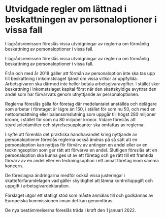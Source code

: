 # Utvidgade regler om lättnad i beskattningen av personaloptioner i vissa fall

I lagrådsremissen föreslås vissa utvidgningar av reglerna om förmånlig beskattning av personaloptioner i vissa fall.

I lagrådsremissen föreslås vissa utvidgningar av reglerna om förmånlig beskattning av personaloptioner i vissa fall.

Från och med år 2018 gäller att förmån av personaloption inte ska tas upp till beskattning i inkomstslaget tjänst om vissa villkor är uppfyllda. Arbetsgivaren ska därmed inte heller betala arbetsgivaravgifter. I stället sker beskattning i inkomstslaget kapital först när den skattskyldige avyttrar den andel som har förvärvats genom utnyttjande av personaloptionen.

Reglerna föreslås gälla för företag där medelantalet anställda och delägare som arbetar i företaget är lägre än 150, i stället för som nu 50, och med en nettoomsättning eller balansomslutning som uppgår till högst 280 miljoner kronor, i stället för som nu 80 miljoner kronor. Vidare föreslås att styrelseledamöter och styrelsesuppleanter ska omfattas av reglerna.

I syfte att förenkla det praktiska handhavandet kring nyttjande av personaloptioner föreslås reglerna också ändras på så sätt att en personaloption kan nyttjas för förvärv av antingen en andel eller av en teckningsoption som ger rätt att förvärva en andel. Slutligen föreslås att en personaloption ska kunna ges ut av ett företag och ge rätt till ett framtida förvärv av en andel eller en teckningsoption i ett annat företag inom samma koncern.

De föreslagna ändringarna medför också vissa justeringar i skatteförfarandelagen vad gäller skyldighet att lämna kontrolluppgift och uppgift i arbetsgivardeklaration.

Förslaget utgör ett statligt stöd som måste anmälas till och godkännas av Europeiska kommissionen innan det kan genomföras.

De nya bestämmelserna föreslås träda i kraft den 1 januari 2022.
